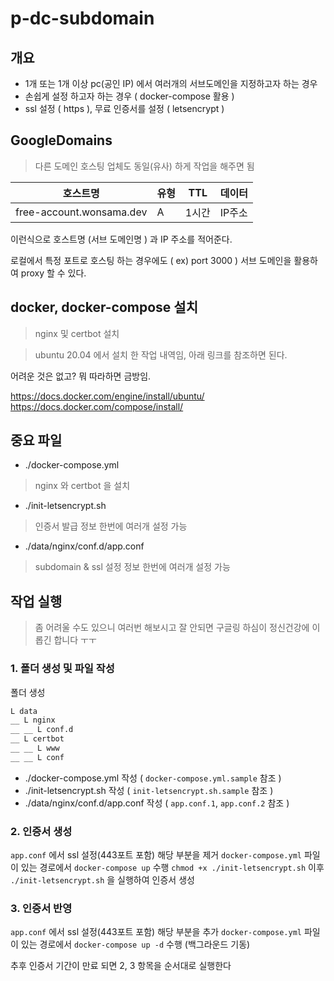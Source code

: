 # p-dc-subdomain

## 개요

- 1개 또는 1개 이상 pc(공인 IP) 에서 여러개의 서브도메인을 지정하고자 하는 경우
- 손쉽게 설정 하고자 하는 경우 ( docker-compose 활용 )
- ssl 설정 ( https ), 무료 인증서를 설정 ( letsencrypt )

## GoogleDomains

> 다른 도메인 호스팅 업체도 동일(유사) 하게 작업을 해주면 됨

| 호스트명                 | 유형 | TTL   | 데이터 |
| ------------------------ | ---- | ----- | ------ |
| free-account.wonsama.dev | A    | 1시간 | IP주소 |

이런식으로 호스트명 (서브 도메인명 ) 과 IP 주소를 적어준다.

로컬에서 특정 포트로 호스팅 하는 경우에도 ( ex) port 3000 ) 서브 도메인을 활용하여 proxy 할 수 있다.

## docker, docker-compose 설치

> nginx 및 certbot 설치

> ubuntu 20.04 에서 설치 한 작업 내역임, 아래 링크를 참조하면 된다.

어려운 것은 없고? 뭐 따라하면 금방임.

https://docs.docker.com/engine/install/ubuntu/
https://docs.docker.com/compose/install/

## 중요 파일

- ./docker-compose.yml

> nginx 와 certbot 을 설치

- ./init-letsencrypt.sh

> 인증서 발급 정보
> 한번에 여러개 설정 가능

- ./data/nginx/conf.d/app.conf

> subdomain & ssl 설정 정보
> 한번에 여러개 설정 가능

## 작업 실행

> 좀 어려울 수도 있으니 여러번 해보시고 잘 안되면 구글링 하심이 정신건강에 이롭긴 합니다 ㅜㅜ

### 1. 폴더 생성 및 파일 작성

폴더 생성

```txt
L data
__ L nginx
__ __ L conf.d
__ L certbot
__ __ L www
__ __ L conf
```

- ./docker-compose.yml 작성 ( `docker-compose.yml.sample` 참조 )
- ./init-letsencrypt.sh 작성 ( `init-letsencrypt.sh.sample` 참조 )
- ./data/nginx/conf.d/app.conf 작성 ( `app.conf.1`, `app.conf.2` 참조 )

### 2. 인증서 생성

`app.conf` 에서 ssl 설정(443포트 포함) 해당 부분을 제거
`docker-compose.yml` 파일이 있는 경로에서 `docker-compose up` 수행
`chmod +x ./init-letsencrypt.sh` 이후 `./init-letsencrypt.sh` 을 실행하여 인증서 생성

### 3. 인증서 반영

`app.conf` 에서 ssl 설정(443포트 포함) 해당 부분을 추가
`docker-compose.yml` 파일이 있는 경로에서 `docker-compose up -d` 수행 (백그라운드 기동)

추후 인증서 기간이 만료 되면 2, 3 항목을 순서대로 실행한다
